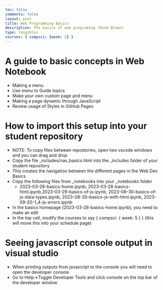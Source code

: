 ```yaml
---
toc: false
comments: false
layout: post
title: Web Programming Basics
description: The basics of web programing (Mind Blown)
type: tangibles
courses: { compsci: {week: 5} }
---
```

# A guide to basic concepts in Web Notebook
- Making a menu
- Use menu to Guide topics
- Make your own custom page and menu
- Making a page dynamic through JavaScript
- Review usage of Styles in GitHub Pages
# How to import this setup into your student repository
- NOTE: To copy files between repostories, open two vscode windows and you can drag and drop
- Copy the file _includes/nav_basics.html into the _includes folder of your student repository
- This creates the navigation between the different pages in the Web Dev Basics
- Copy the following files from _notebooks into your _notebooks folder
  - 2023-03-28-basics-home.ipynb, 2023-03-28-basics-html.ipynb,2023-03-29-basics-of-js.ipynb, 2023-08-30-basics-of-js-data-types.ipynb, 2023-08-30-basics-js-with-html.ipynb, 2023-09-20-1_4-js-errors.ipynb
- In the basics homepage (2023-03-28-basics-home.ipynb), you need to make an edit
- In the top cell, modify the courses to say { compsci: { week: 5 } } (this will move this into your schedule page)
# Seeing javascript console output in visual studio
- When printing outputs from javascript to the console you will need to open the developer console
- Go to Help->Toggle Developer Tools and click console on the top bar of the developer window